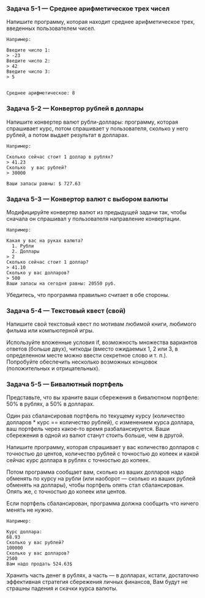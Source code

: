 ### Задача 5-1 — Среднее арифметическое трех чисел

Напишите программу, которая находит среднее арифметическое трех, введенных пользователем чисел.

```
Например:

Введите число 1:
> -23
Введите число 2:
> 42
Введите число 3:
> 5


Среднее арифметическое: 8

```

### Задача 5-2 — Конвертор рублей в доллары

Напишите конвертер валют рубли-доллары: программу, которая спрашивает курс, потом спрашивает у пользователя, сколько у него рублей, а потом выдает результат в долларах.

```
Например:

Сколько сейчас стоит 1 доллар в рублях?
> 41.23
Сколько  у вас рублей?
> 30000

Ваши запасы равны: $ 727.63

```

### Задача 5-3 — Конвертор валют с выбором валюты

Модифицируйте конвертер валют из предыдущей задачи так, чтобы сначала он спрашивал у пользователя направление конвертации.

```
Например:

Какая у вас на руках валюта?
  1. Рубли
  2. Доллары
> 2
Сколько сейчас стоит 1 доллар?
> 41.10
Сколько у вас долларов?
> 500
Ваши запасы на сегодня равны: 20550 руб.

```
Убедитесь, что программа правильно считает в обе стороны.


### Задача 5-4 — Текстовый квест (свой)

Напишите свой текстовый квест по мотивам любимой книги, любимого фильма или компьютерной игры.

Используйте вложенные условия if, возможность множества вариантов ответов (больше двух), читкоды (вместо ожидаемых 1, 2 или 3, в определенном месте можно ввести секретное слово и т. п.). Попробуйте обеспечить несколько возможных концовок (положительных и отрицательных).

### Задача 5-5 — Бивалютный портфель

Представьте, что вы храните ваши сбережения в бивалютном портфеле: 50% в рублях, а 50% в долларах.

Один раз сбалансировав портфель по текущему курсу (количество долларов * курс == количество рублей), с изменением курса доллара, ваш портфель через какое-то время разбалансируется. Ваши сбережения в одной из валют станут стоить больше, чем в другой.

Напишите программу, которая спрашивает у вас количество долларов с точностью до центов, количество рублей с точностью до копеек и какой сейчас курс доллара в рублях с точностью до копеек.

Потом программа сообщает вам, сколько из ваших долларов надо обменять по курсу на рубли (или наоборот — сколько из ваших рублей обменять на доллары), чтобы портфель опять стал сбалансирован. Опять же, с точностью до копеек или центов.

Если портфель сбалансирован, программа должна сообщить что ничего менять не нужно.

```
Например:

Курс доллара:
68.93
Сколько у вас рублей?
100000
Сколько у вас долларов?
2500
Вам надо продать 524.63$

```

Хранить часть денег в рублях, а часть — в долларах, кстати, достаточно эффективная стратегия сбережения личных финансов, Вам будут не страшны падения и скачки курса валюты.
